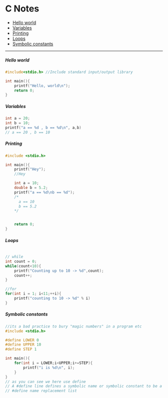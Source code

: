 # C Notes

* [Hello world](#hello-world)
* [Variables](#variables)
* [Printing](#printing)
* [Loops](#loops)
* [Symbolic constants](#symbolic-constants)
---

##### Hello world<a name="hello-world"></a>
```c
#include<stdio.h> //Include standard input/output library

int main(){
    printf("Hello, world\n");
    return 0;
}
```

#####  Variables<a name="variables"></a>
```c
int a = 20;
int b = 10;
printf("a == %d , b == %d\n", a,b)
// a == 20 , b == 10
```

##### Printing<a name="printing"></a>
```c
#include <stdio.h>

int main(){
    printf("Hey");
    //Hey

    int a = 10;
    double b = 5.2;    
    printf("a == %d\nb == %d");
    /*
      a == 10
      b == 5.2
    */


    return 0;
}
```

##### Loops<a name="loops"></a>
```c

// while
int count = 0;
while(count<10){
    printf("Counting up to 10 -> %d",count);
    count++;
}

//for
for(int i = 1; i<11;++i){
    printf("counting to 10 -> %d" % i)
}
```

##### Symbolic constants<a name="symbolic-constatns"></a>
```c
//its a bad practice to bury "magic numbers" in a program etc
#include <stdio.h>

#define LOWER 0
#define UPPER 10
#define STEP 1

int main(){
    for(int i = LOWER;i<UPPER;i+=STEP){
        printf("i is %d\n", i);
    }
}
// as you can see we here use define
// A #define line defines a symbolic name or symbolic constant to be a particular string of chars
// #define name replacement list
 
```


